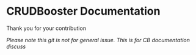 # CRUDBooster Documentation

Thank you for your contribution

*Please note this git is not for general issue. This is for CB documentation discuss*

